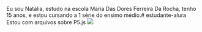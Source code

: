 Eu sou Natália, estudo na escola Maria Das Dores Ferreira Da Rocha, tenho 15 anos, e estou cursando a 1 série do ensimo médio.# estudante-alura
Estou com arquivos sobre P5.js
![](https://www.google.com/url?sa=i&url=https%3A%2F%2Fwww.zedge.net%2Fwallpaper%2F4d4aa6d4-f136-4af7-be8a-acb61f2064e1&psig=AOvVaw3l-L8ALE7VcogLexkxGTZr&ust=1722347240969000&source=images&cd=vfe&opi=89978449&ved=0CA8QjRxqFwoTCKDJvdexzIcDFQAAAAAdAAAAABAR)

